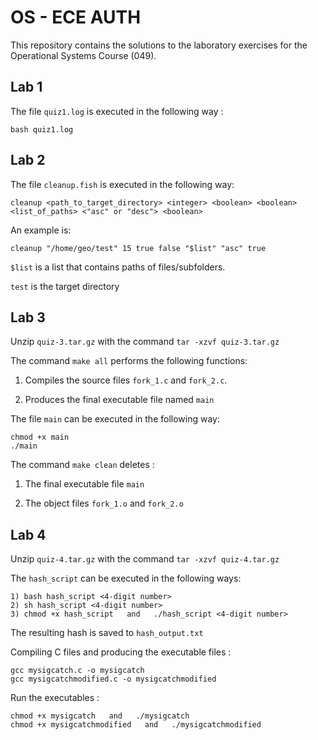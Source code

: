 # OS - ECE AUTH

 This repository contains the solutions to the laboratory exercises for the Operational Systems Course (049).
 
## Lab 1

The file `quiz1.log` is executed in the following way : 

```bash quiz1.log```

## Lab 2
The file `cleanup.fish` is executed in the following way: 

`cleanup <path_to_target_directory> <integer> <boolean> <boolean> <list_of_paths> <"asc" or "desc"> <boolean>`

An example is: 
```
cleanup "/home/geo/test" 15 true false "$list" "asc" true
```
`$list` is a list that contains paths of files/subfolders.

`test` is the target directory

## Lab 3
Unzip `quiz-3.tar.gz` with the command `tar -xzvf quiz-3.tar.gz`

The command `make all` performs the following functions:

  1) Compiles the source files `fork_1.c` and `fork_2.c`.

  2) Produces the final executable file named `main`

The file `main` can be executed in the following way:
```
chmod +x main
./main
```
The command `make clean` deletes :

 1) The final executable file `main`
 
 2) The object files `fork_1.o` and `fork_2.o`

## Lab 4
Unzip `quiz-4.tar.gz` with the command `tar -xzvf quiz-4.tar.gz`

The `hash_script` can be executed in the following ways:
``` 
1) bash hash_script <4-digit number>
2) sh hash_script <4-digit number>
3) chmod +x hash_script   and   ./hash_script <4-digit number>
```
The resulting hash is saved to `hash_output.txt`

Compiling C files and producing the executable files :
```
gcc mysigcatch.c -o mysigcatch
gcc mysigcatchmodified.c -o mysigcatchmodified
```
Run the executables :
```
chmod +x mysigcatch   and   ./mysigcatch
chmod +x mysigcatchmodified   and   ./mysigcatchmodified
```

